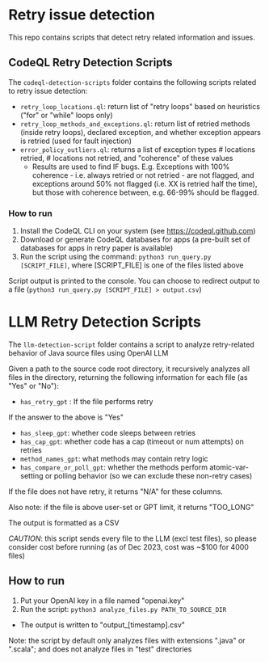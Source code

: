 # Retry issue detection

This repo contains scripts that detect retry related information and issues.

## CodeQL Retry Detection Scripts

The `codeql-detection-scripts` folder contains the following scripts related to retry issue detection:
 - `retry_loop_locations.ql`: return list of "retry loops" based on heuristics ("for" or "while" loops only)
 - `retry_loop_methods_and_exceptions.ql`: return list of retried methods (inside retry loops), declared exception, and whether exception appears is retried (used for fault injection)
 - `error_policy_outliers.ql`: returns a list of exception types # locations retried, # locations not retried, and "coherence" of these values 
    * Results are used to find IF bugs. E.g. Exceptions with 100% coherence - i.e. always retried or not retried - are not flagged, and exceptions around 50% not flagged (i.e. XX is retried half the time), but those with coherence between, e.g. 66-99% should be flagged.

### How to run
1. Install the CodeQL CLI on your system (see https://codeql.github.com)
2. Download or generate CodeQL databases for apps (a pre-built set of databases for apps in retry paper is available)
3. Run the script using the command: `python3 run_query.py [SCRIPT_FILE]`, where [SCRIPT\_FILE] is one of the files listed above

Script output is printed to the console. You can choose to redirect output to a file (`python3 run_query.py [SCRIPT_FILE] > output.csv`)

# LLM Retry Detection Scripts 
The `llm-detection-script` folder contains a script to analyze retry-related behavior of Java source files using OpenAI LLM

Given a path to the source code root directory, it recursively analyzes all files in the directory, returning the following information for each file (as "Yes" or "No"):
- `has_retry_gpt` : If the file performs retry

If the answer to the above is "Yes"
- `has_sleep_gpt`: whether code sleeps between retries
- `has_cap_gpt`: whether code has a cap (timeout or num attempts) on retries
- `method_names_gpt`: what methods may contain retry logic
- `has_compare_or_poll_gpt`: whether the methods perform atomic-var-setting or polling behavior (so we can exclude these non-retry cases)

If the file does not have retry, it returns "N/A" for these columns.

Also note: if the file is above user-set or GPT limit, it returns "TOO\_LONG"

The output is formatted as a CSV


*CAUTION*: this script sends every file to the LLM (excl test files), so please consider cost before running (as of Dec 2023, cost was ~$100 for 4000 files)

## How to run 
1. Put your OpenAI key in a file named "openai.key"
2. Run the script: `python3 analyze_files.py PATH_TO_SOURCE_DIR`
 - The output is written to "output\_[timestamp].csv"

Note: the script by default only analyzes files with extensions ".java" or ".scala"; and does not analyze files in "test" directories


